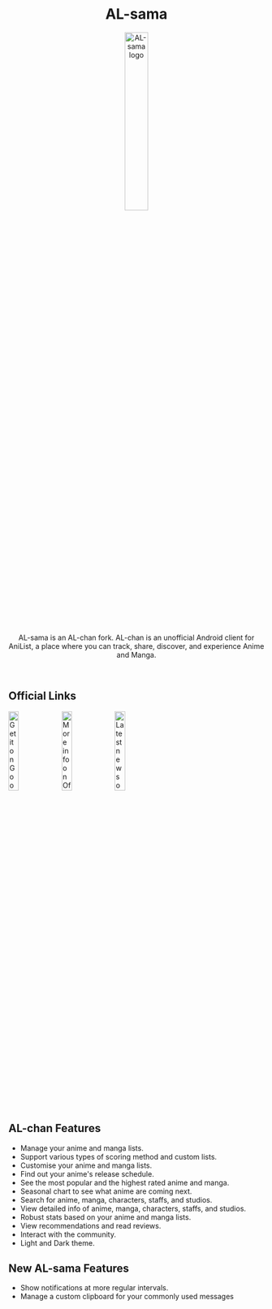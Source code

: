 
<h1 align="center">AL-sama</h1>
<p align="center"><img alt="AL-sama logo" src="https://raw.githubusercontent.com/ZenT3600/AL-sama/master/app/src/main/ic_launcher-web.png" width="30%"></p>

<p align="center">AL-sama is an AL-chan fork. AL-chan is an unofficial Android client for AniList, a place where you can track, share, discover, and experience Anime and Manga.</p>

<br>


## Official Links
<a href='https://play.google.com/store/apps/details?id=com.zen.alchan&pcampaignid=pcampaignidMKT-Other-global-all-co-prtnr-py-PartBadge-Mar2515-1'><img alt='Get it on Google Play' src='https://play.google.com/intl/en_us/badges/static/images/badges/en_badge_web_generic.png' width="20%" ></a> <a href='https://zend10.github.io/AL-sama/'><img alt='More info on Official Site' src='https://raw.githubusercontent.com/zend10/AL-sama/master/docs/images/site-badge.png' width="20%" ></a> <a href='https://twitter.com/alchan_app'><img alt='Latest news on Twitter' src='https://raw.githubusercontent.com/zend10/AL-sama/master/docs/images/twitter-badge.png' width="20%" ></a>

## AL-chan Features
- Manage your anime and manga lists.
- Support various types of scoring method and custom lists.
- Customise your anime and manga lists.
- Find out your anime's release schedule.
- See the most popular and the highest rated anime and manga.
- Seasonal chart to see what anime are coming next.
- Search for anime, manga, characters, staffs, and studios.
- View detailed info of anime, manga, characters, staffs, and studios.
- Robust stats based on your anime and manga lists.
- View recommendations and read reviews.
- Interact with the community.
- Light and Dark theme.

## New AL-sama Features
- Show notifications at more regular intervals.
- Manage a custom clipboard for your commonly used messages